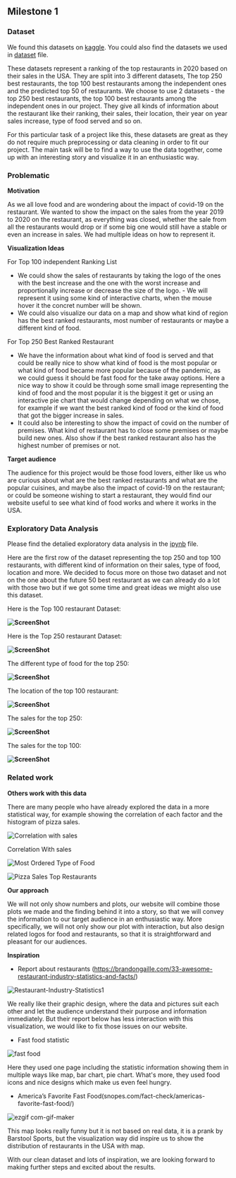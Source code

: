 ## Milestone 1

### Dataset ###

We found this datasets on [kaggle](https://www.kaggle.com/michau96/restaurant-business-rankings-2020). You could also find the datasets we used in [dataset](../dataset/) file.

These datasets represent a ranking of the top restaurants in 2020 based on their sales in the USA. They are split into 3 different datasets, The top 250 best restaurants, the top 100 best restaurants among the independent ones and the predicted top 50 of restaurants. We choose to use 2 datasets -  the top 250 best restaurants, the top 100 best restaurants among the independent ones  in our project. They give all kinds of information about the restaurant like their ranking, their sales, their location, their year on year sales increase, type of food served and so on.

For this particular task of a project like this, these datasets are great as they do not require much preprocessing or data cleaning in order to fit our project. The main task will be to find a way to use the data together, come up with an interesting story and visualize it in an enthusiastic way.

### Problematic ###

**Motivation**

As we all love food and are wondering about the impact of covid-19 on the restaurant. We wanted to show the impact on the sales from the year 2019 to 2020 on the restaurant, as everything was closed, whether the sale from all the restaurants would drop or if some big one would still have a stable or even an increase in sales. We had multiple ideas on how to represent it.

**Visualization Ideas**

For Top 100 independent Ranking List
- We could show the sales of restaurants by taking the logo of the ones with the best increase and the one with the worst increase and proportionally increase or decrease the size of the logo. - We will represent it using some kind of interactive charts, when the mouse hover it the concret number will be shown.
- We could also visualize our data on a map and show what kind of region has the best ranked restaurants, most number of restaurants or maybe a different kind of food.

For Top 250 Best Ranked Restaurant
- We have the information about what kind of food is served and that could be really nice to show what kind of food is the most popular or what kind of food became more popular because of the pandemic, as we could guess it should be fast food for the take away options. Here a nice way to show it could be through some small image representing the kind of food and the most popular it is the biggest it get or using an interactive pie chart that would change depending on what we chose, for example if we want the best ranked kind of food or the kind of food that got the bigger increase in sales.
- It could also be interesting to show the impact of covid on the number of premises. What kind of restaurant has to close some premises or maybe build new ones. Also show if the best ranked restaurant also has the highest number of premises or not.

**Target audience**

The audience for this project would be those food lovers, either like us who are curious about what are the best ranked restaurants and what are the popular cuisines, and maybe also  the impact of covid-19 on the restaurant; or could be someone wishing to start a restaurant, they would find our website useful to see what kind of food works and where it works in the USA.


### Exploratory Data Analysis ###

Please find the detalied exploratory data analysis in the [ipynb](EDA.ipynb) file.

Here are the first row of the dataset representing the top 250 and top 100 restaurants, with different kind of information on their sales, type of food, location and more. We decided to focus more on those two dataset and not on the one about the future 50 best restaurant as we can already do a lot with those two but if we got some time and great ideas we might also use this dataset.

Here is the Top 100 restaurant Dataset:

**![ScreenShot](../image/top100.PNG?raw=true)**

Here is the Top 250 restaurant Dataset:

**![ScreenShot](../image/top250.PNG?raw=true)**

The different type of food for the top 250:

**![ScreenShot](../image/250FoodType.PNG?raw=true)**

The location of the top 100 restaurant:

**![ScreenShot](../image/100Location.PNG?raw=true)**

The sales for the top 250:

**![ScreenShot](../image/250Sales.PNG?raw=true)**

The sales for the top 100:

**![ScreenShot](../image/100Sales.PNG?raw=true)**


### Related work ###
**Others work with this data**

There are many people who have already explored the data in a more statistical way, for example showing the correlation of each factor and the histogram of pizza sales.

![Correlation with sales](https://user-images.githubusercontent.com/32882147/115751621-a516f100-a399-11eb-8e71-467f7abf8b19.png)

Correlation With sales

![Most Ordered Type of Food](https://user-images.githubusercontent.com/32882147/115751856-dbed0700-a399-11eb-9ec4-b79f2fc4b7c7.png)

![Pizza Sales Top Restaurants](https://user-images.githubusercontent.com/32882147/115751999-faeb9900-a399-11eb-978d-857eb9ffa415.png)


**Our approach**

We will not only show numbers and plots, our website will combine those plots we made and the finding behind it into a story, so that we will convey the information to our target audience in an enthusiastic way. More specifically, we will not only show our plot with interaction, but also design related logos for food and restaurants, so that it is straightforward and pleasant for our audiences.  

**Inspiration**

- Report about restaurants
(https://brandongaille.com/33-awesome-restaurant-industry-statistics-and-facts/)

![Restaurant-Industry-Statistics1](https://user-images.githubusercontent.com/32882147/115752524-78afa480-a39a-11eb-9333-7842a7beb7db.jpg)

We really like their graphic design, where the data and pictures suit each other and let the audience understand their purpose and information immediately. But their report below has less interaction with this visualization, we would like to fix those issues on our website.

- Fast food statistic

![fast food](https://user-images.githubusercontent.com/32882147/115752552-7ea58580-a39a-11eb-8a6a-a651d5755ebb.jpg)

Here they used one page including the statistic information showing them in multiple ways like map, bar chart, pie chart. What's more, they used food icons and nice designs which make us even feel hungry.

- America’s Favorite Fast Food(snopes.com/fact-check/americas-favorite-fast-food/)

![ezgif com-gif-maker](https://user-images.githubusercontent.com/32882147/115754569-9d0c8080-a39c-11eb-9580-3ca5f2390584.jpg)


This map looks really funny but it is not based on real data, it is a prank by Barstool Sports, but the visualization way did inspire us to show the distribution of restaurants in the USA with map.

With our clean dataset and lots of inspiration, we are looking forward to making further steps and excited about the results.
